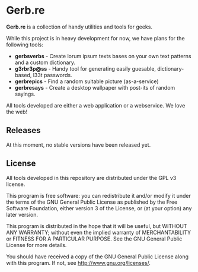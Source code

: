 Gerb.re
=======

**Gerb.re** is a collection of handy utilities and tools for geeks.

While this project is in heavy development for now, we have plans for the following tools:

* **gerbsverbs** - Create lorum ipsum texts bases on your own text patterns and a custom dictionary.
* **g3rbr3p@ss** - Handy tool for generating easily guesable, dictionary-based, l33t passwords.
* **gerbrepics** - Find a random suitable picture (as-a-service)
* **gerbresays** - Create a desktop wallpaper with post-its of random sayings.

All tools developed are either a web application or a webservice. We love the web!

## Releases

At this moment, no stable versions have been released yet.

## License

All tools developed in this repository are distributed under the GPL v3 license.

This program is free software: you can redistribute it and/or modify
it under the terms of the GNU General Public License as published by
the Free Software Foundation, either version 3 of the License, or
(at your option) any later version.

This program is distributed in the hope that it will be useful,
but WITHOUT ANY WARRANTY; without even the implied warranty of
MERCHANTABILITY or FITNESS FOR A PARTICULAR PURPOSE.  See the
GNU General Public License for more details.

You should have received a copy of the GNU General Public License
along with this program.  If not, see <http://www.gnu.org/licenses/>.